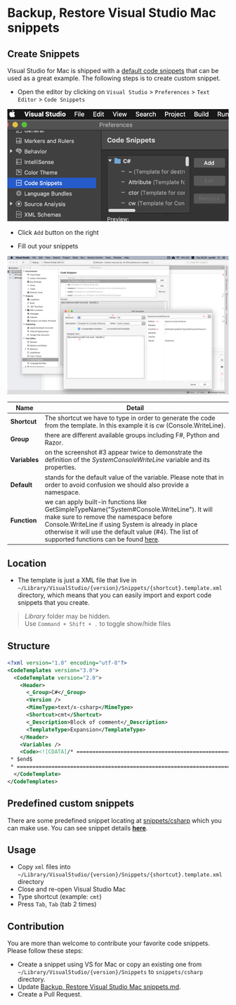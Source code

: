 # Backup, Restore Visual Studio Mac snippets

## Create Snippets

Visual Studio for Mac is shipped with a [default code snippets](https://docs.microsoft.com/en-us/visualstudio/ide/visual-csharp-code-snippets?view=vs-2015) that can be used as a great example. The following steps is to create custom snippet.

- Open the editor by clicking on `Visual Studio` > `Preferences` > `Text Editor` > `Code Snippets`

![Snippet Preference](assets/images/snippet-preference.png)

- Click `Add` button on the right

- Fill out your snippets

![New Snippet](assets/images/snippet-new.png)

Name|Detail
-|-
__Shortcut__|The shortcut we have to type in order to generate the code from the template. In this example it is cw (Console.WriteLine).
__Group__|there are different available groups including F#, Python and Razor.
__Variables__|on the screenshot #3 appear twice to demonstrate the definition of the $SystemConsoleWriteLine$ variable and its properties.
__Default__|stands for the default value of the variable. Please note that in order to avoid confusion we should also provide a namespace.
__Function__|we can apply built-in functions like GetSimpleTypeName("System#Console.WriteLine"). It will make sure to remove the namespace before Console.WriteLine if using System is already in place otherwise it will use the default value (#4). The list of supported functions can be found [here](https://github.com/mono/monodevelop/blob/master/main/src/core/MonoDevelop.Ide/MonoDevelop.Ide.CodeTemplates/ExpansionObject.cs#L268).


## Location

- The template is just a XML file that live in `~/Library/VisualStudio⁩/{version}/Snippets/{shortcut}.template.xml` directory, which means that you can easily import and export code snippets that you create.

> _Library_ folder may be hidden.  
> Use `Command + Shift + .` to toggle show/hide files

## Structure

```xml
<?xml version="1.0" encoding="utf-8"?>
<CodeTemplates version="3.0">
  <CodeTemplate version="2.0">
    <Header>
      <_Group>C#</_Group>
      <Version />
      <MimeType>text/x-csharp</MimeType>
      <Shortcut>cmt</Shortcut>
      <_Description>Block of comment</_Description>
      <TemplateType>Expansion</TemplateType>
    </Header>
    <Variables />
    <Code><![CDATA[/* ==================================================================================================
 * $end$
 * ================================================================================================*/]]></Code>
  </CodeTemplate>
</CodeTemplates>
```

## Predefined custom snippets

There are some predefined snippet locating at [snippets/csharp](snippets/csharp) which you can make use.
You can see snippet details [__here__](snippets/csharp/snippet-details.md).

## Usage

- Copy `xml` files into `~/Library/VisualStudio⁩/{version}/Snippets/{shortcut}.template.xml` directory
- Close and re-open Visual Studio Mac
- Type shortcut (example: `cmt`)
- Press `Tab`, `Tab` (tab 2 times)

## Contribution

You are more than welcome to contribute your favorite code snippets.
Please follow these steps:

- Create a snippet using VS for Mac or copy an existing one from `~/Library/VisualStudio⁩/{version}/Snippets` to `snippets/csharp` directory.
- Update [Backup, Restore Visual Studio Mac snippets.md](backup-restore-visual-studio-mac-snippets.md).
- Create a Pull Request.